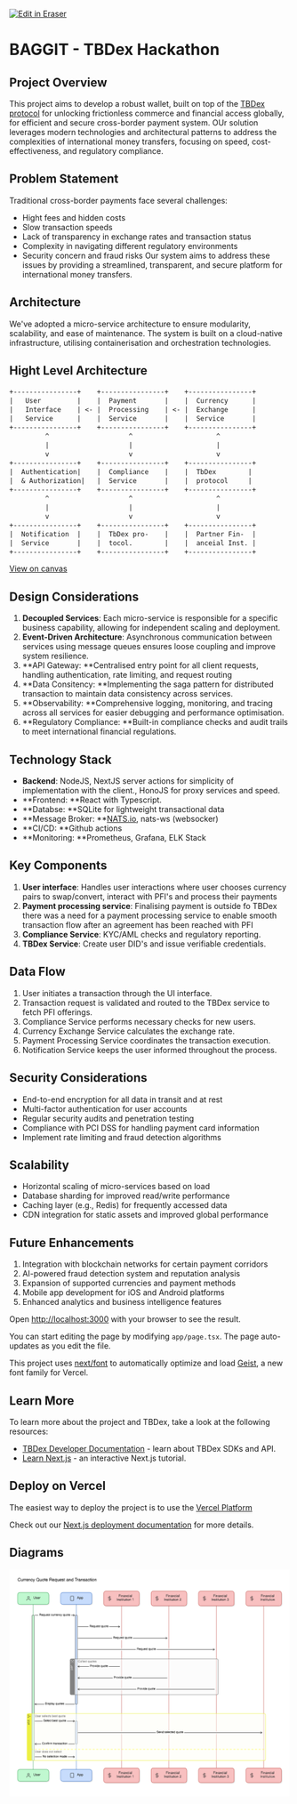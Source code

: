 <p><a target="_blank" href="https://app.eraser.io/workspace/NCv6EQxBoMJcPwGbZdf2" id="edit-in-eraser-github-link"><img alt="Edit in Eraser" src="https://firebasestorage.googleapis.com/v0/b/second-petal-295822.appspot.com/o/images%2Fgithub%2FOpen%20in%20Eraser.svg?alt=media&amp;token=968381c8-a7e7-472a-8ed6-4a6626da5501"></a></p>

# BAGGIT - TBDex Hackathon


## Project Overview
This project aims to develop a robust wallet, built on top of the [﻿TBDex protocol](https://tbdex.io/)﻿ for unlocking frictionless commerce and financial access globally, for efficient and secure cross-border payment system. OUr solution leverages modern technologies and architectural patterns to address the complexities of international money transfers, focusing on speed, cost-effectiveness, and regulatory compliance.



## Problem Statement
Traditional cross-border payments face several challenges:

- Hight fees and hidden costs
- Slow transaction speeds
- Lack of transparency in exchange rates and transaction status
- Complexity in navigating different regulatory environments
- Security concern and fraud risks
Our system aims to address these issues by providing a streamlined, transparent, and secure platform for international money transfers.



## Architecture
We've adopted a micro-service architecture to ensure modularity, scalability, and ease of maintenance. The system is built on a cloud-native infrastructure, utilising containerisation and orchestration technologies.

## Hight Level Architecture
```
+----------------+    +----------------+    +----------------+
|   User         |    |  Payment       |    |  Currency      |
|   Interface    | <- |  Processing    | <- |  Exchange      |
|   Service      |    |  Service       |    |  Service       |
+----------------+    +----------------+    +----------------+
         ^                    ^                     ^
         |                    |                     |
         v                    v                     v
+----------------+    +----------------+    +----------------+
|  Authentication|    |  Compliance    |    |  TbDex        |
|  & Authorization|   |  Service       |    |  protocol     |
+----------------+    +----------------+    +----------------+
         ^                    ^                     ^
         |                    |                     |
         v                    v                     v
+----------------+    +----------------+    +----------------+
|  Notification  |    |  TbDex pro-    |    |  Partner Fin-  |
|  Service       |    |  tocol.        |    |  anceial Inst. |
+----------------+    +----------------+    +----------------+
```


[﻿View on canvas](https://app.eraser.io/workspace/NCv6EQxBoMJcPwGbZdf2?elements=eTePT6mr3ZfuUguEmj4Z8Q) 

## Design Considerations
1. **Decoupled Services**: Each micro-service is responsible for a specific business capability, allowing for independent scaling and deployment.
2. **Event-Driven Architecture**: Asynchronous communication between services using message queues ensures loose coupling and improve system resilience.
3. **API Gateway: **Centralised entry point for all client requests, handling authentication, rate limiting, and request routing
4. **Data Consitency: **Implementing the saga pattern for distributed transaction to maintain data consistency across services.
5. **Observability: **Comprehensive logging, monitoring, and tracing across all services for easier debugging and performance optimisation.
6. **Regulatory Compliance: **Built-in compliance checks and audit trails to meet international financial regulations.


## Technology Stack
- **Backend**: NodeJS, NextJS server actions for simplicity of implementation with the client., HonoJS for proxy services and speed.
- **Frontend: **React with Typescript.
- **Databse: **SQLite for lightweight transactional data
- **Message Broker: **[﻿NATS.io](https://nats.io/), nats-ws (websocker)
- **CI/CD: **Github actions
- **Monitoring: **Prometheus, Grafana, ELK Stack


## Key Components
1. **User interface**: Handles user interactions where user chooses currency pairs to swap/convert, interact with PFI's and process their payments
2. **Payment processing service**: Finalising payment is outside fo TBDex there was a need for a payment processing service to enable smooth transaction flow after an agreement has been reached with PFI
3. **Compliance Service**: KYC/AML checks and regulatory reporting.
4. **TBDex Service**: Create user DID's and issue verifiable credentials.


## Data Flow
1. User initiates a transaction through the UI interface.
2. Transaction request is validated and routed to the TBDex service to fetch PFI offerings.
3. Compliance Service performs necessary checks for new users.
4. Currency Exchange Service calculates the exchange rate.
5. Payment Processing Service coordinates the transaction execution.
6. Notification Service keeps the user informed throughout the process.
## Security Considerations
- End-to-end encryption for all data in transit and at rest
- Multi-factor authentication for user accounts
- Regular security audits and penetration testing
- Compliance with PCI DSS for handling payment card information
- Implement rate limiting and fraud detection algorithms
## Scalability
- Horizontal scaling of micro-services based on load
- Database sharding for improved read/write performance
- Caching layer (e.g., Redis) for frequently accessed data
- CDN integration for static assets and improved global performance
## Future Enhancements
1. Integration with blockchain networks for certain payment corridors
2. AI-powered fraud detection system and reputation analysis
3. Expansion of supported currencies and payment methods
4. Mobile app development for iOS and Android platforms
5. Enhanced analytics and business intelligence features


Open [﻿http://localhost:3000](http://localhost:3000/) with your browser to see the result.

You can start editing the page by modifying `app/page.tsx`. The page auto-updates as you edit the file.

This project uses [﻿next/font](https://nextjs.org/docs/app/building-your-application/optimizing/fonts) to automatically optimize and load [﻿Geist](https://vercel.com/font), a new font family for Vercel.

## Learn More
To learn more about the project and TBDex, take a look at the following resources:

- [﻿TBDex Developer Documentation](https://www.tbdex.io/developers)  - learn about TBDex SDKs and API.
- [﻿Learn Next.js](https://nextjs.org/learn)  - an interactive Next.js tutorial.


## Deploy on Vercel
The easiest way to deploy the project is to use the [﻿Vercel Platform](https://vercel.com/new?utm_medium=default-template&filter=next.js&utm_source=create-next-app&utm_campaign=create-next-app-readme) 

Check out our [﻿Next.js deployment documentation](https://nextjs.org/docs/app/building-your-application/deploying) for more details.


<!-- eraser-additional-content -->
## Diagrams
<!-- eraser-additional-files -->
<a href="/README-Currency Quote Request and Transaction-1.eraserdiagram" data-element-id="eTCZdqU6u4vZgAZw66nxK"><img src="/.eraser/NCv6EQxBoMJcPwGbZdf2___3fkoYVJn9TRLtpnQzGfRDQm7ahg1___---diagram----67b0c46426cbbfdb47f0d7451523b7b4-Currency-Quote-Request-and-Transaction.png" alt="" data-element-id="eTCZdqU6u4vZgAZw66nxK" /></a>
<!-- end-eraser-additional-files -->
<!-- end-eraser-additional-content -->
<!--- Eraser file: https://app.eraser.io/workspace/NCv6EQxBoMJcPwGbZdf2 --->